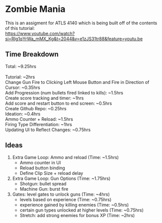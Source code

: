 # Zombie Mania
This is an assigment for ATLS 4140 which is being built off of the contents of this tutorial:  
https://www.youtube.com/watch?si=RIg1qYrWa_mMX_Kg&t=2044&v=e1zJS31tr88&feature=youtu.be


## Time Breakdown
Total: ~9.25hrs\
<br/>
Tutorial: ~2hrs  
Change Gun Fire to Clicking Left Mouse Button and Fire in Direction of Cursor: ~0.35hrs  
Add Progression (num bullets fired linked to kills): ~1.5hrs  
Create score tracking and timer: ~1hrs  
Add score and restart button to end screen: ~0.5hrs  
Create Github Repo: ~0.25hrs  
Ideation: ~0.4hrs  
Ammo Counter + Reload: ~1.5hrs  
Firing Type Differentiation: ~1hrs  
Updating UI to Reflect Changes: ~0.75hrs  

## Ideas
1. Extra Game Loop: Ammo and reload (Time: ~1.5hrs)
   - Ammo counter in UI  
   - Reload button binding
   - Define Clip Size + reload delay 
2. Extra Game Loop: Gun Options (Time: ~1.75hrs)
   - Shotgun: bullet spread
   - Machine Gun: burst fire
3. Gates: level gates to unlock guns (Time: ~4hrs)
   - levels based on experience (Time: ~0.75hrs)
   - experience gained by killing enemies (Time: ~0.5hrs)
   - certain gun types unlocked at higher levels (Time: ~0.75hrs)
   - Stretch: add strong enemies for bonus XP (Time: ~2hrs)
